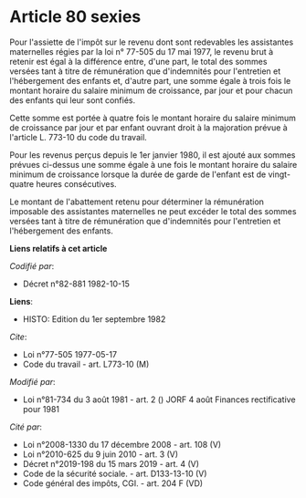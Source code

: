 # Article 80 sexies

Pour l'assiette de l'impôt sur le revenu dont sont redevables les assistantes maternelles régies par la loi n° 77-505 du 17
mai 1977, le revenu brut à retenir est égal à la différence entre, d'une part, le total des sommes versées tant à titre de
rémunération que d'indemnités pour l'entretien et l'hébergement des enfants et, d'autre part, une somme égale à trois fois le
montant horaire du salaire minimum de croissance, par jour et pour chacun des enfants qui leur sont confiés.

Cette somme est portée à quatre fois le montant horaire du salaire minimum de croissance par jour et par enfant ouvrant droit
à la majoration prévue à l'article L. 773-10 du code du travail.

Pour les revenus perçus depuis le 1er janvier 1980, il est ajouté aux sommes prévues ci-dessus une somme égale à une fois le
montant horaire du salaire minimum de croissance lorsque la durée de garde de l'enfant est de vingt-quatre heures
consécutives.

Le montant de l'abattement retenu pour déterminer la rémunération imposable des assistantes maternelles ne peut excéder le
total des sommes versées tant à titre de rémunération que d'indemnités pour l'entretien et l'hébergement des enfants.

**Liens relatifs à cet article**

_Codifié par_:

  - Décret n°82-881 1982-10-15

**Liens**:

  - HISTO: Edition du 1er septembre 1982

_Cite_:

  - Loi n°77-505 1977-05-17
  - Code du travail - art. L773-10 (M)

_Modifié par_:

  - Loi n°81-734 du 3 août 1981 - art. 2 () JORF 4 août Finances rectificative pour 1981

_Cité par_:

  - Loi n°2008-1330 du 17 décembre 2008 - art. 108 (V)
  - Loi n°2010-625 du 9 juin 2010 - art. 3 (V)
  - Décret n°2019-198 du 15 mars 2019 - art. 4 (V)
  - Code de la sécurité sociale. - art. D133-13-10 (V)
  - Code général des impôts, CGI. - art. 204 F (VD)
